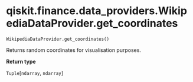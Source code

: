 # qiskit.finance.data\_providers.WikipediaDataProvider.get\_coordinates

`WikipediaDataProvider.get_coordinates()`

Returns random coordinates for visualisation purposes.

**Return type**

`Tuple`\[`ndarray`, `ndarray`]

